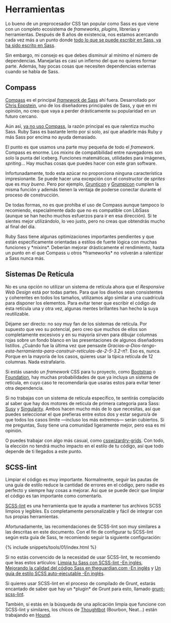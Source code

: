
# Herramientas

Lo bueno de un preprocesador CSS tan popular como Sass es que viene con un completo ecosistema de *frameworks*, *plugins*, librerías y herramientas. Después de 8 años de existencia, nos estamos acercando cada vez más a un punto donde [todo lo que se puede escribir en Sass, ya ha sido escrito en Sass](https://hugogiraudel.com/2014/10/27/rethinking-atwoods-law/).

Sin embargo, mi consejo es que debes disminuir al mínimo el número de dependencias. Manejarlas es casi un infierno del que no quieres formar parte. Además, hay pocas cosas que necesiten dependencias externas cuando se habla de Sass.

## Compass

[Compass](http://compass-style.org/) es el principal [*framework* de Sass](https://www.sitepoint.com/compass-or-bourbon-sass-frameworks/) ahí fuera. Desarrollado por [Chris Eppstein](https://twitter.com/chriseppstein), uno de los diseñadores principales de Sass, y que en mi opinión, no creo que vaya a perder drásticamente su popularidad en un futuro cercano.

Aún asi, [ya no uso Compass](https://www.sitepoint.com/dont-use-compass-anymore/), la razón principal es que ralentiza mucho Sass. Ruby Sass es bastante lento por si solo, así que añadirle más Ruby y más Sass por encima no ayuda demasiado.

El punto es que usamos una parte muy pequeña de todo el *framework*. Compass es enorme. Los *mixins* de compatibilidad entre navegadores son solo la punta del iceberg. Funciones matemáticas, utilidades para imágenes, *spriting*… Hay muchas cosas que puedes hacer con este gran software.

Infortunadamente, todo esta azúcar no proporciona ninguna característica impresionante. Se puede hacer una excepción con el constructor de *sprites* que es *muy bueno*. Pero por ejemplo, [Grunticon](https://github.com/filamentgroup/grunticon) y [Grumpicon](http://grumpicon.com/) cumplen la misma función y además tienen la ventaja de poderse conectar durante el proceso de construcción.

De todas formas, no es que prohíba el uso de Compass aunque tampoco lo recomiendo, especialmente dado que no es compatible con LibSass (aunque se han hecho muchos esfuerzos para ir en esa dirección). Si te sientes mejor utilizándolo, lo veo justo, pero no creas que obtendrás mucho al final del día.

<div class="note">
  <p>Ruby Sass tiene algunas optimizaciones importantes pendientes y que están específicamente orientadas a estilos de fuerte lógica con muchas funciones y *mixins*. Deberían mejorar drásticamente el rendimiento, hasta un punto en el que Compass u otros *frameworks* no volverán a ralentizar a Sass nunca más.</p>
</div>

## Sistemas De Retícula

No es una opción no utilizar un sistema de retícula ahora que el *Responsive Web Design* está por todas partes. Para que los diseños sean consistentes y coherentes en todos los tamaños, utilizamos algo similar a una cuadrícula para disponer los elementos. Para evitar tener que escribir el código de ésta retícula una y otra vez, algunas mentes brillantes han hecho la suya reutilizable.

Déjame ser directo: no soy muy fan de los sistemas de retícula. Por supuesto que veo su potencial, pero creo que muchos de ellos son completamente excesivos y en su mayoría sirven para dibujar columnas rojas sobre un fondo blanco en las presentaciones de algunos diseñadores listillos. ¿Cuándo fue la última vez que pensaste *Gracias-a-Dios-tengo-esta-herramienta-para-construir-retículas-de-2-5-3.2-π*?. Eso es, nunca. Porque en la mayoría de los casos, quieres usar la típica retícula de 12 columnas. Nada estrafalario.

Si estás usando un *framework* CSS para tu proyecto, como [Bootstrap](https://getbootstrap.com/) o [Foundation](https://get.foundation/), hay muchas probabilidades de que ya incluya un sistema de retícula, en cuyo caso te recomendaría que usaras estos para evitar tener otra dependencia.

Si no trabajas con un sistema de retícula específico, te sentirás complacido al saber que hay dos motores de retícula de primera categoría para Sass: [Susy](https://www.oddbird.net/susy/) y [Singularity](https://github.com/at-import/Singularity). Ambos hacen mucho más de lo que necesitas, así que puedes seleccionar el que prefieras entre estos dos y estar seguro/a de que todos los casos límite &mdash;incluso los más extremos&mdash; serán cubiertos. Si me preguntas, Susy tiene una comunidad ligeramente mejor, pero esa es mi opinión.

O puedes trabajar con algo más casual, como [csswizardry-grids](https://github.com/csswizardry/csswizardry-grids). Con todo, la elección no tendrá mucho impacto en el estilo de tu código, así que todo depende de ti llegados a este punto.

## SCSS-lint

Limpiar el código es muy importante. Normalmente, seguir las pautas de una guía de estilo reduce la cantidad de errores en el código, pero nadie es perfecto y siempre hay cosas a mejorar. Asi que se puede decir que limpiar el código es tan importante como comentarlo.

[SCSS-lint](https://github.com/causes/scss-lint) es una herramienta que te ayuda a mantener tus archivos SCSS limpios y legibles. Es completamente personalizable y fácil de integrar con tus propias herramientas.

Afortunadamente, las recomendaciones de SCSS-lint son muy similares a las descritas en este documento. Con el fin de configurar tu SCSS-lint según esta guía de Sass, te recomiendo seguir la siguiente configuración:

{% include snippets/tools/01/index.html %}

Si no estás convencido de la necesidad de usar SCSS-lint, te recomiendo que leas estos artículos: [Limpia tu Sass con SCSS-lint -En inglés](https://blog.martinhujer.cz/clean-up-your-sass-with-scss-lint/), [Mejorando la calidad del código Sass en theguardian.com -En inglés](https://www.theguardian.com/info/developer-blog/2014/may/13/improving-sass-code-quality-on-theguardiancom) y [Un guía de estilo SCSS auto-ejecutable -En inglés](https://davidtheclark.com/scss-lint-styleguide/).

<div class="note">
  <p>Si quieres usar SCSS-lint en el proceso de compilado de Grunt, estarás encantado de saber que hay un *plugin* de Grunt para esto, llamado <a href="https://github.com/ahmednuaman/grunt-scss-lint">grunt-scss-lint</a>.</p>
  <p>También, si estás en la búsqueda de una aplicación limpia que funcione con SCSS-lint y similares, los chicos de <a href="https://thoughtbot.com/">Thoughtbot</a> (Bourbon, Neat…) están trabajando en <a href="https://houndci.com/">Hound</a>.</p>
</div>
